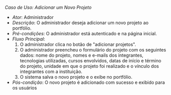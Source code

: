 *Caso de Uso: Adicionar um Novo Projeto*
- *Ator*: Administrador
- *Descrição*: O administrador deseja adicionar um novo projeto ao portfólio.
- *Pré-condições*: O administrador está autenticado e na página inicial.
- *Fluxo Principal*:
  1. O administrador clica no botão de "adicionar projetos".
  2. O administrador preencheu o formulário do projeto com os seguintes dados: nome do projeto, nomes e e-mails dos integrantes, tecnologias utilizadas, cursos envolvidos, datas de início e término do projeto, unidade em que o projeto foi realizado e o vínculo dos integrantes com a instituição.
  3. O sistema salva o novo projeto e o exibe no portfólio.
- *Pós-condição*: O novo projeto é adicionado com sucesso e exibido para os usuários
